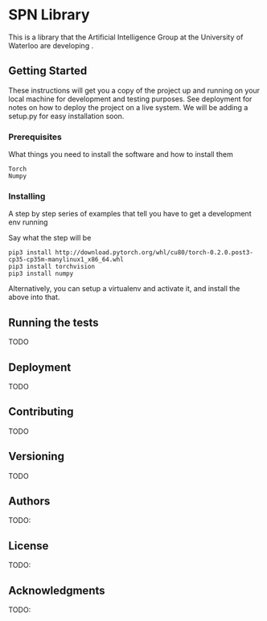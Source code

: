 # SPN Library

This is a library that the Artificial Intelligence Group at the University of Waterloo are developing .

## Getting Started

These instructions will get you a copy of the project up and running on your local machine for development and testing purposes. See deployment for notes on how to deploy the project on a live system. We will be adding a setup.py for easy installation soon.

### Prerequisites

What things you need to install the software and how to install them

```
Torch
Numpy
```

### Installing

A step by step series of examples that tell you have to get a development env running

Say what the step will be

```
pip3 install http://download.pytorch.org/whl/cu80/torch-0.2.0.post3-cp35-cp35m-manylinux1_x86_64.whl 
pip3 install torchvision
pip3 install numpy
```

Alternatively, you can setup a virtualenv and activate it, and install the above into that.

## Running the tests

TODO

## Deployment

TODO

## Contributing

TODO

## Versioning

TODO

## Authors

TODO:

## License

TODO:

## Acknowledgments

TODO:
